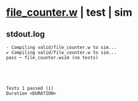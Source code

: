 # [file_counter.w](../../../../examples/tests/valid/file_counter.w) | test | sim

## stdout.log
```log
- Compiling valid/file_counter.w to sim...
✔ Compiling valid/file_counter.w to sim...
pass ─ file_counter.wsim (no tests)
 




Tests 1 passed (1) 
Duration <DURATION>

```

